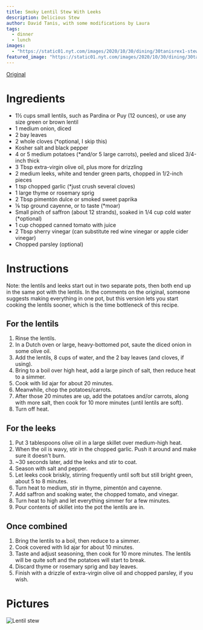 ```yaml
---
title: Smoky Lentil Stew With Leeks
description: Delicious Stew
author: David Tanis, with some modifications by Laura
tags:
  - dinner
  - lunch
images:
  - "https://static01.nyt.com/images/2020/10/30/dining/30tanisrex1-stew/merlin_179039508_8384549d-9354-48f6-88ad-3f0139cf2820-articleLarge.webp"
featured_image: "https://static01.nyt.com/images/2020/10/30/dining/30tanisrex1-stew/merlin_179039508_8384549d-9354-48f6-88ad-3f0139cf2820-articleLarge.webp"
---
```


[Original](https://cooking.nytimes.com/recipes/1021588-smoky-lentil-stew-with-leeks-and-potatoes)

# Ingredients

- 1½ cups small lentils, such as Pardina or Puy (12 ounces), or use any size green or brown lentil
- 1 medium onion, diced
- 2 bay leaves
- 2 whole cloves (\*optional, I skip this)
- Kosher salt and black pepper
- 4 or 5 medium potatoes (\*and/or 5 large carrots), peeled and sliced 3/4-inch thick
- 3 Tbsp extra-virgin olive oil, plus more for drizzling
- 2 medium leeks, white and tender green parts, chopped in 1/2-inch pieces
- 1 tsp chopped garlic (\*just crush several cloves)
- 1 large thyme or rosemary sprig
- 2 Tbsp pimentón dulce or smoked sweet paprika
- ⅛ tsp ground cayenne, or to taste (\*moar)
- Small pinch of saffron (about 12 strands), soaked in 1/4 cup cold water (\*optional)
- 1 cup chopped canned tomato with juice
- 2 Tbsp sherry vinegar (can substitute red wine vinegar or apple cider vinegar)
- Chopped parsley (optional)

# Instructions

Note: the lentils and leeks start out in two separate pots, then both end up in the same pot with the lentils. In the comments on the original, someone suggests making everything in one pot, but this version lets you start cooking the lentils sooner, which is the time bottleneck of this recipe.

## For the lentils

1. Rinse the lentils.
1. In a Dutch oven or large, heavy-bottomed pot, saute the diced onion in some olive oil.
1. Add the lentils, 8 cups of water, and the 2 bay leaves (and cloves, if using).
1. Bring to a boil over high heat, add a large pinch of salt, then reduce heat to a simmer.
1. Cook with lid ajar for about 20 minutes.
1. Meanwhile, chop the potatoes/carrots.
1. After those 20 minutes are up, add the potatoes and/or carrots, along with more salt, then cook for 10 more minutes (until lentils are soft).
1. Turn off heat.

## For the leeks

1. Put 3 tablespoons olive oil in a large skillet over medium-high heat.
1. When the oil is wavy, stir in the chopped garlic. Push it around and make sure it doesn't burn.
1. ~30 seconds later, add the leeks and stir to coat.
1. Season with salt and pepper.
1. Let leeks cook briskly, stirring frequently until soft but still bright green, about 5 to 8 minutes.
1. Turn heat to medium, stir in thyme, pimentón and cayenne.
1. Add saffron and soaking water, the chopped tomato, and vinegar.
1. Turn heat to high and let everything simmer for a few minutes.
1. Pour contents of skillet into the pot the lentils are in.

## Once combined

1. Bring the lentils to a boil, then reduce to a simmer.
1. Cook covered with lid ajar for about 10 minutes.
1. Taste and adjust seasoning, then cook for 10 more minutes. The lentils will be quite soft and the potatoes will start to break.
1. Discard thyme or rosemary sprig and bay leaves.
1. Finish with a drizzle of extra-virgin olive oil and chopped parsley, if you wish.

# Pictures

![Lentil stew](https://static01.nyt.com/images/2020/10/30/dining/30tanisrex1-stew/merlin_179039508_8384549d-9354-48f6-88ad-3f0139cf2820-articleLarge.webp)
